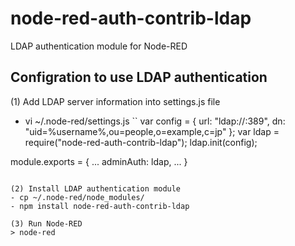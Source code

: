 # node-red-auth-contrib-ldap
LDAP authentication module for Node-RED

## Configration to use LDAP authentication

(1) Add LDAP server information into settings.js file
- vi ~/.node-red/settings.js
``
var config = {
    url: "ldap://<hostname>:389",
    dn: "uid=%username%,ou=people,o=example,c=jp"
};
var ldap = require("node-red-auth-contrib-ldap");
ldap.init(config);

module.exports = {
...
    adminAuth: ldap,
...
}
```

(2) Install LDAP authentication module
- cp ~/.node-red/node_modules/
- npm install node-red-auth-contrib-ldap

(3) Run Node-RED
> node-red
